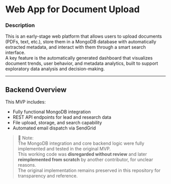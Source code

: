 # Web App for Document Upload

### Description

This is an early-stage web platform that allows users to upload documents (PDFs, text, etc.), store them in a MongoDB database with automatically extracted metadata, and interact with them through a smart search interface.  
A key feature is the automatically generated dashboard that visualizes document trends, user behavior, and metadata analytics, built to support exploratory data analysis and decision-making.

---

## Backend Overview

This MVP includes:
- Fully functional MongoDB integration
- REST API endpoints for lead and research data
- File upload, storage, and search capability
- Automated email dispatch via SendGrid

> 📝 Note:  
> The MongoDB integration and core backend logic were fully implemented and tested in the original MVP.  
> This working code was **disregarded without review** and later **reimplemented from scratch** by another contributor, for unclear reasons.  
> The original implementation remains preserved in this repository for transparency and reference.
